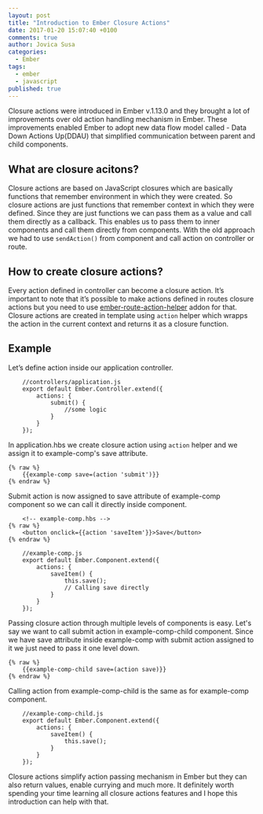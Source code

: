 ```yaml
---
layout: post
title: "Introduction to Ember Closure Actions"
date: 2017-01-20 15:07:40 +0100
comments: true
author: Jovica Susa
categories:
  - Ember
tags:
  - ember
  - javascript
published: true
---
```


Closure actions were introduced in Ember v.1.13.0 and they brought a lot of improvements over old action handling mechanism in Ember. These improvements enabled Ember to adopt new data flow model called -  Data Down Actions Up(DDAU) that simplified communication between parent and child components.

## What are closure acitons?

Closure actions are based on JavaScript closures which are basically functions that remember environment in which they were created. So closure actions are just functions that remember context in which they were defined. Since they are just functions we can pass them as a value and call them directly as a callback. This enables us to pass them to inner components and call them directly from components.
With the old approach we had to use `sendAction()` from component and call action on controller or route.
## How to create closure actions?

Every action defined in controller can become a closure action. It’s important to note that it’s possible to make actions defined in routes closure actions but you need to use [ember-route-action-helper](https://github.com/DockYard/ember-route-action-helper) addon for that. Closure actions are created in template using `action` helper which wrapps the action in the current context and returns it as a closure function.

## Example

Let’s define action inside our application controller.

		//controllers/application.js
		export default Ember.Controller.extend({
			actions: {
				submit() {
					//some logic
				}
			}
		});

In application.hbs we create closure action using `action` helper and we assign it to example-comp's save attribute.

    {% raw %}
		{{example-comp save=(action 'submit')}}
    {% endraw %}


Submit action is now assigned to save attribute of example-comp component so we can call it directly inside component.


		<!-- example-comp.hbs -->
    {% raw %}
		<button onclick={{action 'saveItem'}}>Save</button>
    {% endraw %}

		//example-comp.js
		export default Ember.Component.extend({
			actions: {
				saveItem() {
					this.save();
					// Calling save directly
				}
			}
		});


Passing closure action through multiple levels of components is easy.
Let's say we want to call submit action in example-comp-child component. Since we have save attribute inside example-comp with submit action assigned to it we just need to pass it one level down.

    {% raw %}
		{{example-comp-child save=(action save)}}
    {% endraw %}


Calling action from example-comp-child is the same as for example-comp component.


		//example-comp-child.js
		export default Ember.Component.extend({
			actions: {
				saveItem() {
					this.save();
				}
			}
		});


Closure actions simplify action passing mechanism in Ember but they can also return values, enable currying and much more. It definitely worth spending your time learning all closure actions features and I hope this introduction can help with that.

